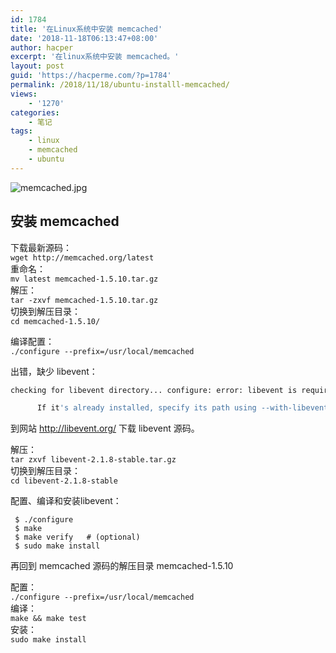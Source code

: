 ```yaml
---
id: 1784
title: '在Linux系统中安装 memcached'
date: '2018-11-18T06:13:47+08:00'
author: hacper
excerpt: '在linux系统中安装 memcached。'
layout: post
guid: 'https://hacperme.com/?p=1784'
permalink: /2018/11/18/ubuntu-installl-memcached/
views:
    - '1270'
categories:
    - 笔记
tags:
    - linux
    - memcached
    - ubuntu
---
```


![memcached.jpg](https://i.loli.net/2018/11/13/5bea7ede260d6.jpg)

## 安装 memcached

下载最新源码：  
`wget http://memcached.org/latest`  
重命名：  
`mv latest memcached-1.5.10.tar.gz`  
解压：  
`tar -zxvf memcached-1.5.10.tar.gz`  
切换到解压目录：  
`cd memcached-1.5.10/`

编译配置：  
`./configure --prefix=/usr/local/memcached`

出错，缺少 libevent：

```bash
checking for libevent directory... configure: error: libevent is required.  You can get it from http://www.monkey.org/~provos/libevent/

      If it's already installed, specify its path using --with-libevent=/dir/

```

到网站 http://libevent.org/ 下载 libevent 源码。

解压：  
`tar zxvf libevent-2.1.8-stable.tar.gz`  
切换到解压目录：  
`cd libevent-2.1.8-stable`

配置、编译和安装libevent：

```shell
 $ ./configure
 $ make
 $ make verify   # (optional)
 $ sudo make install

```

再回到 memcached 源码的解压目录 memcached-1.5.10

配置：  
`./configure --prefix=/usr/local/memcached`  
编译：  
`make && make test`  
安装：  
`sudo make install`